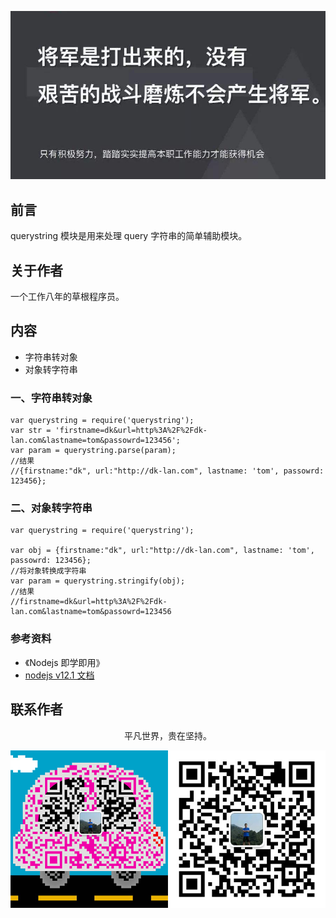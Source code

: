 ![image](../img/timg.jpg)
<br>

## 前言

querystring 模块是用来处理 query 字符串的简单辅助模块。

## 关于作者

一个工作八年的草根程序员。

## 内容

- 字符串转对象
- 对象转字符串

### 一、字符串转对象

```
var querystring = require('querystring');
var str = 'firstname=dk&url=http%3A%2F%2Fdk-lan.com&lastname=tom&passowrd=123456';
var param = querystring.parse(param);
//结果
//{firstname:"dk", url:"http://dk-lan.com", lastname: 'tom', passowrd: 123456};
```

### 二、对象转字符串

```
var querystring = require('querystring');

var obj = {firstname:"dk", url:"http://dk-lan.com", lastname: 'tom', passowrd: 123456};
//将对象转换成字符串
var param = querystring.stringify(obj);
//结果
//firstname=dk&url=http%3A%2F%2Fdk-lan.com&lastname=tom&passowrd=123456
```

### 参考资料

- 《Nodejs 即学即用》
- [nodejs v12.1 文档](https://nodejs.org/api/querystring.html)

## 联系作者

<div align="center">
    <p>
        平凡世界，贵在坚持。
    </p>
    <img src="../img/contact.png" />
</div>
